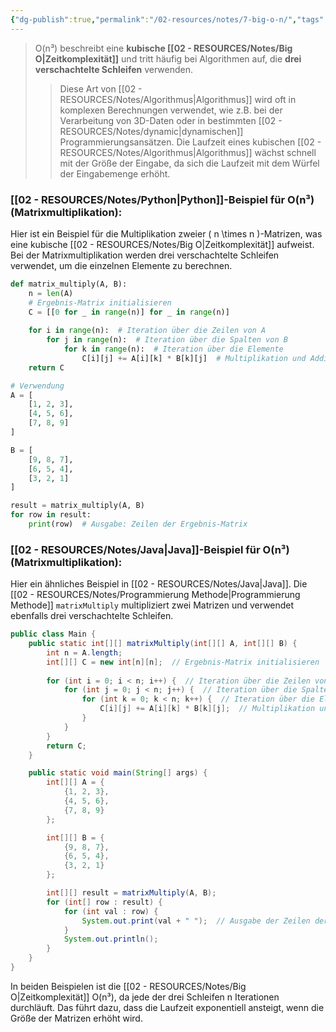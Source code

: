 ```yaml
---
{"dg-publish":true,"permalink":"/02-resources/notes/7-big-o-n/","tags":["code/time-complexity","code/python","code/java"]}
---
```


<style> .container {font-family: sans-serif; text-align: center;} .button-wrapper button {z-index: 1;height: 40px; width: 100px; margin: 10px;padding: 5px;} .excalidraw .App-menu_top .buttonList { display: flex;} .excalidraw-wrapper { height: 800px; margin: 50px; position: relative;} :root[dir="ltr"] .excalidraw .layer-ui__wrapper .zen-mode-transition.App-menu_bottom--transition-left {transform: none;} </style><script src="https://cdn.jsdelivr.net/npm/react@17/umd/react.production.min.js"></script><script src="https://cdn.jsdelivr.net/npm/react-dom@17/umd/react-dom.production.min.js"></script><script type="text/javascript" src="https://cdn.jsdelivr.net/npm/@excalidraw/excalidraw@0/dist/excalidraw.production.min.js"></script><div id="O(n³)_2024-10-31_2054.56.excalidraw.md1"></div><script>(function(){const InitialData={"type":"excalidraw","version":2,"source":"https://github.com/zsviczian/obsidian-excalidraw-plugin/releases/tag/2.5.2","elements":[{"type":"line","version":86,"versionNonce":441871296,"index":"a0","isDeleted":false,"id":"mgCzgQgqadp0EQRf7-VIr","fillStyle":"solid","strokeWidth":4,"strokeStyle":"solid","roughness":2,"opacity":100,"angle":0,"x":-368.74055497858546,"y":-324.9179678509385,"strokeColor":"#1e1e1e","backgroundColor":"transparent","width":3,"height":573,"seed":1150826560,"groupIds":[],"frameId":null,"roundness":{"type":2},"boundElements":[],"updated":1730404498049,"link":null,"locked":false,"startBinding":null,"endBinding":null,"lastCommittedPoint":null,"startArrowhead":null,"endArrowhead":null,"points":[[0,0],[3,573]]},{"type":"line","version":133,"versionNonce":605221824,"index":"a1","isDeleted":false,"id":"TQs_WCRZowZGwKF_id06K","fillStyle":"solid","strokeWidth":4,"strokeStyle":"solid","roughness":2,"opacity":100,"angle":0,"x":-364.74055497858546,"y":250.08203214906155,"strokeColor":"#1e1e1e","backgroundColor":"transparent","width":722,"height":10,"seed":761737280,"groupIds":[],"frameId":null,"roundness":{"type":2},"boundElements":[],"updated":1730404498049,"link":null,"locked":false,"startBinding":null,"endBinding":null,"lastCommittedPoint":null,"startArrowhead":null,"endArrowhead":null,"points":[[0,0],[722,-10]]},{"type":"line","version":89,"versionNonce":1425963968,"index":"a2","isDeleted":false,"id":"b1VLADR96JZcL0USSM_9o","fillStyle":"solid","strokeWidth":4,"strokeStyle":"solid","roughness":2,"opacity":100,"angle":0,"x":-390.74055497858546,"y":-289.9179678509385,"strokeColor":"#1e1e1e","backgroundColor":"transparent","width":19,"height":35,"seed":295118912,"groupIds":[],"frameId":null,"roundness":{"type":2},"boundElements":[],"updated":1730404498049,"link":null,"locked":false,"startBinding":null,"endBinding":null,"lastCommittedPoint":null,"startArrowhead":null,"endArrowhead":null,"points":[[0,0],[19,-35]]},{"type":"line","version":28,"versionNonce":1866007488,"index":"a3","isDeleted":false,"id":"5qj2BQuR8qaznHRlW9mli","fillStyle":"solid","strokeWidth":4,"strokeStyle":"solid","roughness":2,"opacity":100,"angle":0,"x":-368.74055497858546,"y":-323.9179678509385,"strokeColor":"#1e1e1e","backgroundColor":"transparent","width":16,"height":24,"seed":1560813632,"groupIds":[],"frameId":null,"roundness":{"type":2},"boundElements":[],"updated":1730404498049,"link":null,"locked":false,"startBinding":null,"endBinding":null,"lastCommittedPoint":null,"startArrowhead":null,"endArrowhead":null,"points":[[0,0],[16,24]]},{"type":"line","version":8,"versionNonce":1893895104,"index":"a4","isDeleted":false,"id":"q0jat673AKcfvVH4gMk6t","fillStyle":"solid","strokeWidth":4,"strokeStyle":"solid","roughness":2,"opacity":100,"angle":0,"x":356.25944502141454,"y":238.08203214906155,"strokeColor":"#1e1e1e","backgroundColor":"transparent","width":25,"height":11,"seed":2140805184,"groupIds":[],"frameId":null,"roundness":{"type":2},"boundElements":[],"updated":1730404498049,"link":null,"locked":false,"startBinding":null,"endBinding":null,"lastCommittedPoint":null,"startArrowhead":null,"endArrowhead":null,"points":[[0,0],[-25,-11]]},{"type":"line","version":14,"versionNonce":337318848,"index":"a5","isDeleted":false,"id":"hA3pdUNBlq-egNVKQuP6M","fillStyle":"solid","strokeWidth":4,"strokeStyle":"solid","roughness":2,"opacity":100,"angle":0,"x":357.25944502141454,"y":240.08203214906155,"strokeColor":"#1e1e1e","backgroundColor":"transparent","width":20,"height":14,"seed":1831669824,"groupIds":[],"frameId":null,"roundness":{"type":2},"boundElements":[],"updated":1730404498049,"link":null,"locked":false,"startBinding":null,"endBinding":null,"lastCommittedPoint":null,"startArrowhead":null,"endArrowhead":null,"points":[[0,0],[-20,14]]},{"type":"text","version":97,"versionNonce":1052928064,"index":"a6","isDeleted":false,"id":"DsLoDPCw","fillStyle":"solid","strokeWidth":4,"strokeStyle":"solid","roughness":2,"opacity":100,"angle":0,"x":-73.74055497858546,"y":250.08203214906155,"strokeColor":"#1e1e1e","backgroundColor":"transparent","width":166.18069458007812,"height":37.800000000000004,"seed":497092672,"groupIds":[],"frameId":null,"roundness":null,"boundElements":[],"updated":1730404498051,"link":null,"locked":false,"fontSize":28,"fontFamily":6,"text":"Input Size (n)","rawText":"Input Size (n)","textAlign":"left","verticalAlign":"top","containerId":null,"originalText":"Input Size (n)","autoResize":true,"lineHeight":1.35},{"type":"text","version":112,"versionNonce":1395080128,"index":"a7","isDeleted":false,"id":"qLaL7WXV","fillStyle":"solid","strokeWidth":4,"strokeStyle":"solid","roughness":2,"opacity":100,"angle":4.723593972811037,"x":-437.2462705162005,"y":-137.4181136723078,"strokeColor":"#1e1e1e","backgroundColor":"transparent","width":63.63618469238281,"height":37.800000000000004,"seed":215351360,"groupIds":[],"frameId":null,"roundness":null,"boundElements":[],"updated":1730404498051,"link":null,"locked":false,"fontSize":28,"fontFamily":6,"text":"Time","rawText":"Time","textAlign":"left","verticalAlign":"top","containerId":null,"originalText":"Time","autoResize":true,"lineHeight":1.35},{"type":"arrow","version":334,"versionNonce":992757824,"index":"aE","isDeleted":false,"id":"LlyN2gd8MjhuAM8ay8YnA","fillStyle":"solid","strokeWidth":4,"strokeStyle":"solid","roughness":0,"opacity":100,"angle":0,"x":-359.28879310344826,"y":244.07031249999994,"strokeColor":"#1e1e1e","backgroundColor":"transparent","width":331.0344827586206,"height":526.206896551724,"seed":1642383424,"groupIds":[],"frameId":null,"roundness":{"type":2},"boundElements":[],"updated":1730404498051,"link":null,"locked":false,"startBinding":null,"endBinding":null,"lastCommittedPoint":null,"startArrowhead":null,"endArrowhead":"arrow","points":[[0,0],[236.55172413793093,-315.8620689655172],[331.0344827586206,-526.206896551724]]},{"type":"text","version":105,"versionNonce":315317184,"index":"aF","isDeleted":false,"id":"cHXzRt6a","fillStyle":"solid","strokeWidth":4,"strokeStyle":"solid","roughness":0,"opacity":100,"angle":5.181153299986048,"x":-133.97224553399883,"y":-179.78594705349707,"strokeColor":"#1e1e1e","backgroundColor":"transparent","width":78.56085205078125,"height":21.6,"seed":312590400,"groupIds":[],"frameId":null,"roundness":null,"boundElements":[],"updated":1730404498051,"link":"[[O(n³)\|O(n³)]]","locked":false,"fontSize":16,"fontFamily":6,"text":"📍[[O(n³)\|O(n³)]]","rawText":"[[O(n³)\|O(n³)]]","textAlign":"left","verticalAlign":"top","containerId":null,"originalText":"📍[[O(n³)\|O(n³)]]","autoResize":true,"lineHeight":1.35},{"type":"arrow","version":115,"versionNonce":853737536,"index":"a8","isDeleted":true,"id":"-_OGefMpBE-4SoahAjGXs","fillStyle":"solid","strokeWidth":4,"strokeStyle":"solid","roughness":0,"opacity":100,"angle":0,"x":-363.3612446337579,"y":243.18548042492364,"strokeColor":"#2f9e44","backgroundColor":"transparent","width":684,"height":13,"seed":984348736,"groupIds":[],"frameId":null,"roundness":{"type":2},"boundElements":[],"updated":1730404521795,"link":null,"locked":false,"startBinding":null,"endBinding":null,"lastCommittedPoint":null,"startArrowhead":null,"endArrowhead":"arrow","points":[[0,0],[684,-13]]},{"type":"text","version":91,"versionNonce":439970752,"index":"a9","isDeleted":true,"id":"QmUVKwWO","fillStyle":"solid","strokeWidth":4,"strokeStyle":"solid","roughness":2,"opacity":100,"angle":0,"x":217.98358295244896,"y":204.80617008009608,"strokeColor":"#2f9e44","backgroundColor":"transparent","width":62.496826171875,"height":21.6,"seed":721612864,"groupIds":[],"frameId":null,"roundness":null,"boundElements":[],"updated":1730404517678,"link":"[[O1\|O1]]","locked":false,"fontSize":16,"fontFamily":6,"text":"📍[[O1\|O1]]","rawText":"[[O1\|O1]]","textAlign":"left","verticalAlign":"top","containerId":null,"originalText":"📍[[O1\|O1]]","autoResize":true,"lineHeight":1.35},{"type":"arrow","version":244,"versionNonce":1027713984,"index":"aA","isDeleted":true,"id":"bOPn_3JXJEtrTtLhvV-0e","fillStyle":"solid","strokeWidth":4,"strokeStyle":"solid","roughness":0,"opacity":100,"angle":0,"x":-362.0474137931034,"y":246.13927801724134,"strokeColor":"#1971c2","backgroundColor":"transparent","width":701.3793103448274,"height":295.1724137931034,"seed":1706747968,"groupIds":[],"frameId":null,"roundness":{"type":2},"boundElements":[],"updated":1730404522805,"link":null,"locked":false,"startBinding":null,"endBinding":null,"lastCommittedPoint":null,"startArrowhead":null,"endArrowhead":"arrow","points":[[0,0],[701.3793103448274,-295.1724137931034]]},{"type":"text","version":154,"versionNonce":1043179584,"index":"aB","isDeleted":true,"id":"EtMzy4mo","fillStyle":"solid","strokeWidth":4,"strokeStyle":"solid","roughness":0,"opacity":100,"angle":5.826417420157298,"x":223.12954402128972,"y":-46.15075977271073,"strokeColor":"#1971c2","backgroundColor":"transparent","width":72.4808349609375,"height":21.6,"seed":1991499840,"groupIds":[],"frameId":null,"roundness":null,"boundElements":[],"updated":1730404506317,"link":"[[O(n)\|O(n)]]","locked":false,"fontSize":16,"fontFamily":6,"text":"📍[[O(n)\|O(n)]]","rawText":"[[O(n)\|O(n)]]","textAlign":"left","verticalAlign":"top","containerId":null,"originalText":"📍[[O(n)\|O(n)]]","autoResize":true,"lineHeight":1.35},{"type":"arrow","version":270,"versionNonce":1442599872,"index":"aC","isDeleted":true,"id":"8sQWkRHgIfRs7B0kTOTOL","fillStyle":"solid","strokeWidth":4,"strokeStyle":"solid","roughness":0,"opacity":100,"angle":0,"x":-362.0474137931034,"y":246.82893318965517,"strokeColor":"#2f9e44","backgroundColor":"transparent","width":436.551724137931,"height":514.4827586206895,"seed":1842206784,"groupIds":[],"frameId":null,"roundness":{"type":2},"boundElements":[],"updated":1730404504017,"link":null,"locked":false,"startBinding":null,"endBinding":null,"lastCommittedPoint":null,"startArrowhead":null,"endArrowhead":"arrow","points":[[0,0],[304.13793103448273,-269.6551724137931],[436.551724137931,-514.4827586206895]]},{"type":"text","version":107,"versionNonce":1550468032,"index":"aD","isDeleted":true,"id":"abWW12wH","fillStyle":"solid","strokeWidth":4,"strokeStyle":"solid","roughness":0,"opacity":100,"angle":5.237953054781757,"x":-20.34925415848744,"y":-209.5334267072389,"strokeColor":"#2f9e44","backgroundColor":"transparent","width":78.56085205078125,"height":21.6,"seed":1592315968,"groupIds":[],"frameId":null,"roundness":null,"boundElements":[],"updated":1730404502764,"link":"[[O(n²)\|O(n²)]]","locked":false,"fontSize":16,"fontFamily":6,"text":"📍[[O(n²)\|O(n²)]]","rawText":"[[O(n²)\|O(n²)]]","textAlign":"left","verticalAlign":"top","containerId":null,"originalText":"📍[[O(n²)\|O(n²)]]","autoResize":true,"lineHeight":1.35},{"type":"arrow","version":452,"versionNonce":981932096,"index":"aG","isDeleted":true,"id":"cOg4Lq2pW4JBwGwPBMAhL","fillStyle":"solid","strokeWidth":4,"strokeStyle":"solid","roughness":0,"opacity":100,"angle":0,"x":-359.9784482758621,"y":245.44962284482762,"strokeColor":"#e03131","backgroundColor":"transparent","width":704.1379310344827,"height":154.4827586206897,"seed":285194304,"groupIds":[],"frameId":null,"roundness":{"type":2},"boundElements":[],"updated":1730404519384,"link":null,"locked":false,"startBinding":null,"endBinding":null,"lastCommittedPoint":null,"startArrowhead":null,"endArrowhead":"arrow","points":[[0,0],[217.9310344827586,-125.5172413793104],[704.1379310344827,-154.4827586206897]]},{"type":"text","version":130,"versionNonce":2015460288,"index":"aH","isDeleted":true,"id":"rp9tOrgA","fillStyle":"solid","strokeWidth":4,"strokeStyle":"solid","roughness":0,"opacity":100,"angle":0,"x":215.61268472906386,"y":62.814154864531986,"strokeColor":"#e03131","backgroundColor":"transparent","width":99.79289245605469,"height":21.6,"seed":14594112,"groupIds":[],"frameId":null,"roundness":null,"boundElements":[],"updated":1730404518767,"link":"[[O(log n)\|O(log n)]]","locked":false,"fontSize":16,"fontFamily":6,"text":"📍[[O(log n)\|O(log n)]]","rawText":"[[O(log n)\|O(log n)]]","textAlign":"left","verticalAlign":"top","containerId":null,"originalText":"📍[[O(log n)\|O(log n)]]","autoResize":true,"lineHeight":1.35},{"type":"arrow","version":503,"versionNonce":1455942592,"index":"aI","isDeleted":true,"id":"gydUn8JsuOWAszqmrSfqW","fillStyle":"solid","strokeWidth":4,"strokeStyle":"solid","roughness":0,"opacity":100,"angle":0,"x":-358.59913793103453,"y":242.69100215517238,"strokeColor":"#f08c00","backgroundColor":"transparent","width":640.6896551724138,"height":431.03448275862064,"seed":169781312,"groupIds":[],"frameId":null,"roundness":{"type":2},"boundElements":[],"updated":1730404505630,"link":null,"locked":false,"startBinding":null,"endBinding":null,"lastCommittedPoint":null,"startArrowhead":null,"endArrowhead":"arrow","points":[[0,0],[321.3793103448275,-114.4827586206896],[640.6896551724138,-431.03448275862064]]},{"type":"text","version":109,"versionNonce":1011925056,"index":"aJ","isDeleted":true,"id":"FCSP6jKT","fillStyle":"solid","strokeWidth":4,"strokeStyle":"solid","roughness":0,"opacity":100,"angle":5.494143481980993,"x":152.20838060534857,"y":-149.5782647511142,"strokeColor":"#f08c00","backgroundColor":"transparent","width":113.12092590332031,"height":21.6,"seed":1486856256,"groupIds":[],"frameId":null,"roundness":null,"boundElements":[],"updated":1730404505018,"link":"[[O(n log n)\|O(n log n)]]","locked":false,"fontSize":16,"fontFamily":6,"text":"📍[[O(n log n)\|O(n log n)]]","rawText":"[[O(n log n)\|O(n log n)]]","textAlign":"left","verticalAlign":"top","containerId":null,"originalText":"📍[[O(n log n)\|O(n log n)]]","autoResize":true,"lineHeight":1.35},{"type":"arrow","version":193,"versionNonce":1188733888,"index":"aK","isDeleted":true,"id":"eU1uBXOOnMW1-0KNUqPma","fillStyle":"solid","strokeWidth":4,"strokeStyle":"solid","roughness":0,"opacity":100,"angle":0,"x":-354.46120689655174,"y":239.24272629310343,"strokeColor":"#e03131","backgroundColor":"transparent","width":213.1034482758621,"height":533.7931034482758,"seed":474060864,"groupIds":[],"frameId":null,"roundness":{"type":2},"boundElements":[],"updated":1730404512706,"link":null,"locked":false,"startBinding":null,"endBinding":null,"lastCommittedPoint":null,"startArrowhead":null,"endArrowhead":"arrow","points":[[0,0],[161.37931034482756,-277.24137931034477],[213.1034482758621,-533.7931034482758]]},{"type":"text","version":95,"versionNonce":183994432,"index":"aL","isDeleted":true,"id":"D70xAUen","fillStyle":"solid","strokeWidth":4,"strokeStyle":"solid","roughness":0,"opacity":100,"angle":4.85990474664134,"x":-214.31280099641276,"y":-227.7311854317358,"strokeColor":"#e03131","backgroundColor":"transparent","width":77.9678955078125,"height":21.6,"seed":149196864,"groupIds":[],"frameId":null,"roundness":null,"boundElements":[],"updated":1730404512140,"link":"[[O(2ⁿ)\|O(2ⁿ)]]","locked":false,"fontSize":16,"fontFamily":6,"text":"📍[[O(2ⁿ)\|O(2ⁿ)]]","rawText":"[[O(2ⁿ)\|O(2ⁿ)]]","textAlign":"left","verticalAlign":"top","containerId":null,"originalText":"📍[[O(2ⁿ)\|O(2ⁿ)]]","autoResize":true,"lineHeight":1.35},{"type":"arrow","version":95,"versionNonce":982006720,"index":"aM","isDeleted":true,"id":"cYyONxi3QyRFptKns_1n2","fillStyle":"solid","strokeWidth":4,"strokeStyle":"solid","roughness":0,"opacity":100,"angle":0,"x":-354.46120689655174,"y":242.69100215517238,"strokeColor":"#f08c00","backgroundColor":"transparent","width":76.55172413793105,"height":557.9310344827586,"seed":1449691200,"groupIds":[],"frameId":null,"roundness":{"type":2},"boundElements":[],"updated":1730404514049,"link":null,"locked":false,"startBinding":null,"endBinding":null,"lastCommittedPoint":null,"startArrowhead":null,"endArrowhead":"arrow","points":[[0,0],[59.31034482758622,-277.24137931034477],[76.55172413793105,-557.9310344827586]]},{"type":"text","version":128,"versionNonce":434729024,"index":"aN","isDeleted":true,"id":"b8Qe4tAt","fillStyle":"solid","strokeWidth":4,"strokeStyle":"solid","roughness":0,"opacity":100,"angle":4.8159130645368435,"x":-336.9226994827751,"y":-243.5744948633648,"strokeColor":"#f08c00","backgroundColor":"transparent","width":76.25685119628906,"height":21.6,"seed":1085112384,"groupIds":[],"frameId":null,"roundness":null,"boundElements":[],"updated":1730404513471,"link":"[[O(n!)\|O(n!)]]","locked":false,"fontSize":16,"fontFamily":6,"text":"📍[[O(n!)\|O(n!)]]","rawText":"[[O(n!)\|O(n!)]]","textAlign":"left","verticalAlign":"top","containerId":null,"originalText":"📍[[O(n!)\|O(n!)]]","autoResize":true,"lineHeight":1.35},{"type":"arrow","version":122,"versionNonce":1176376256,"index":"aO","isDeleted":true,"id":"lRsK_66dYbZ9H3a5dV2QX","fillStyle":"solid","strokeWidth":4,"strokeStyle":"solid","roughness":0,"opacity":100,"angle":0,"x":-356.53017241379314,"y":243.38065732758622,"strokeColor":"#1e1e1e","backgroundColor":"transparent","width":702.7586206896551,"height":224.82758620689657,"seed":127105088,"groupIds":[],"frameId":null,"roundness":{"type":2},"boundElements":[],"updated":1730404520098,"link":null,"locked":false,"startBinding":null,"endBinding":null,"lastCommittedPoint":null,"startArrowhead":null,"endArrowhead":"arrow","points":[[0,0],[702.7586206896551,-224.82758620689657]]},{"type":"text","version":85,"versionNonce":1362374720,"index":"aP","isDeleted":true,"id":"y60xxB9y","fillStyle":"solid","strokeWidth":4,"strokeStyle":"solid","roughness":0,"opacity":100,"angle":6.029878855035,"x":225.67209961326924,"y":17.531003174353998,"strokeColor":"#1e1e1e","backgroundColor":"transparent","width":81.2620849609375,"height":21.6,"seed":1861906496,"groupIds":[],"frameId":null,"roundness":null,"boundElements":[],"updated":1730404517678,"link":"[[O(√n)\|O(√n)]]","locked":false,"fontSize":16,"fontFamily":6,"text":"📍[[O(√n)\|O(√n)]]","rawText":"[[O(√n)\|O(√n)]]","textAlign":"left","verticalAlign":"top","containerId":null,"originalText":"📍[[O(√n)\|O(√n)]]","autoResize":true,"lineHeight":1.35}],"appState":{"theme":"dark","viewBackgroundColor":"#ffffff","currentItemStrokeColor":"#1e1e1e","currentItemBackgroundColor":"transparent","currentItemFillStyle":"solid","currentItemStrokeWidth":2,"currentItemStrokeStyle":"solid","currentItemRoughness":1,"currentItemOpacity":100,"currentItemFontFamily":5,"currentItemFontSize":20,"currentItemTextAlign":"left","currentItemStartArrowhead":null,"currentItemEndArrowhead":"arrow","currentItemArrowType":"round","scrollX":377.625,"scrollY":453.7890625,"zoom":{"value":1},"currentItemRoundness":"round","gridSize":20,"gridStep":5,"gridModeEnabled":false,"gridColor":{"Bold":"rgba(217, 217, 217, 0.5)","Regular":"rgba(230, 230, 230, 0.5)"},"currentStrokeOptions":null,"frameRendering":{"enabled":true,"clip":true,"name":true,"outline":true},"objectsSnapModeEnabled":false,"activeTool":{"type":"selection","customType":null,"locked":false,"lastActiveTool":null}},"files":{}};InitialData.scrollToContent=true;App=()=>{const e=React.useRef(null),t=React.useRef(null),[n,i]=React.useState({width:void 0,height:void 0});return React.useEffect(()=>{i({width:t.current.getBoundingClientRect().width,height:t.current.getBoundingClientRect().height});const e=()=>{i({width:t.current.getBoundingClientRect().width,height:t.current.getBoundingClientRect().height})};return window.addEventListener("resize",e),()=>window.removeEventListener("resize",e)},[t]),React.createElement(React.Fragment,null,React.createElement("div",{className:"excalidraw-wrapper",ref:t},React.createElement(ExcalidrawLib.Excalidraw,{ref:e,width:n.width,height:n.height,initialData:InitialData,viewModeEnabled:!0,zenModeEnabled:!0,gridModeEnabled:!1})))},excalidrawWrapper=document.getElementById("O(n³)_2024-10-31_2054.56.excalidraw.md1");ReactDOM.render(React.createElement(App),excalidrawWrapper);})();</script>
>O(n³) beschreibt eine **kubische [[02 - RESOURCES/Notes/Big O\|Zeitkomplexität]]** und tritt häufig bei Algorithmen auf, die **drei verschachtelte Schleifen** verwenden. 
>>Diese Art von [[02 - RESOURCES/Notes/Algorithmus\|Algorithmus]] wird oft in komplexen Berechnungen verwendet, wie z.B. bei der Verarbeitung von 3D-Daten oder in bestimmten [[02 - RESOURCES/Notes/dynamic\|dynamischen]] Programmierungsansätzen. Die Laufzeit eines kubischen [[02 - RESOURCES/Notes/Algorithmus\|Algorithmus]] wächst schnell mit der Größe der Eingabe, da sich die Laufzeit mit dem Würfel der Eingabemenge erhöht.

### [[02 - RESOURCES/Notes/Python\|Python]]-Beispiel für O(n³) (Matrixmultiplikation):
Hier ist ein Beispiel für die Multiplikation zweier \( n \times n \)-Matrizen, was eine kubische [[02 - RESOURCES/Notes/Big O\|Zeitkomplexität]] aufweist. Bei der Matrixmultiplikation werden drei verschachtelte Schleifen verwendet, um die einzelnen Elemente zu berechnen.

```python
def matrix_multiply(A, B):
    n = len(A)
    # Ergebnis-Matrix initialisieren
    C = [[0 for _ in range(n)] for _ in range(n)]
    
    for i in range(n):  # Iteration über die Zeilen von A
        for j in range(n):  # Iteration über die Spalten von B
            for k in range(n):  # Iteration über die Elemente
                C[i][j] += A[i][k] * B[k][j]  # Multiplikation und Addition
    return C

# Verwendung
A = [
    [1, 2, 3],
    [4, 5, 6],
    [7, 8, 9]
]

B = [
    [9, 8, 7],
    [6, 5, 4],
    [3, 2, 1]
]

result = matrix_multiply(A, B)
for row in result:
    print(row)  # Ausgabe: Zeilen der Ergebnis-Matrix
```

### [[02 - RESOURCES/Notes/Java\|Java]]-Beispiel für O(n³) (Matrixmultiplikation):
Hier ein ähnliches Beispiel in [[02 - RESOURCES/Notes/Java\|Java]]. Die [[02 - RESOURCES/Notes/Programmierung Methode\|Programmierung Methode]] `matrixMultiply` multipliziert zwei Matrizen und verwendet ebenfalls drei verschachtelte Schleifen.

```java
public class Main {
    public static int[][] matrixMultiply(int[][] A, int[][] B) {
        int n = A.length;
        int[][] C = new int[n][n];  // Ergebnis-Matrix initialisieren
        
        for (int i = 0; i < n; i++) {  // Iteration über die Zeilen von A
            for (int j = 0; j < n; j++) {  // Iteration über die Spalten von B
                for (int k = 0; k < n; k++) {  // Iteration über die Elemente
                    C[i][j] += A[i][k] * B[k][j];  // Multiplikation und Addition
                }
            }
        }
        return C;
    }

    public static void main(String[] args) {
        int[][] A = {
            {1, 2, 3},
            {4, 5, 6},
            {7, 8, 9}
        };

        int[][] B = {
            {9, 8, 7},
            {6, 5, 4},
            {3, 2, 1}
        };

        int[][] result = matrixMultiply(A, B);
        for (int[] row : result) {
            for (int val : row) {
                System.out.print(val + " ");  // Ausgabe der Zeilen der Ergebnis-Matrix
            }
            System.out.println();
        }
    }
}
```

In beiden Beispielen ist die [[02 - RESOURCES/Notes/Big O\|Zeitkomplexität]] O(n³), da jede der drei Schleifen n Iterationen durchläuft. Das führt dazu, dass die Laufzeit exponentiell ansteigt, wenn die Größe der Matrizen erhöht wird.